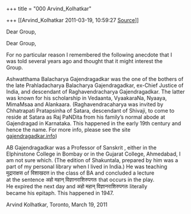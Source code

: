+++
title = "000 Arvind_Kolhatkar"

+++
[[Arvind_Kolhatkar	2011-03-19, 10:59:27 [Source](https://groups.google.com/g/samskrita/c/oEq_qeXNDcs)]]



Dear Group,  
  
  
Dear Group,  
  
For no particular reason I remembered the following anecdote that I  
was told several years ago and thought that it might interest the  
Group.  
  
Ashwatthama Balacharya Gajendragadkar was the one of the bothers of  
the late Prahladacharya Balacharya Gajendragadkar, ex-Chief Justice of  
India, and descendant of Raghavendracharya Gajendragadkar. The latter  
was known for his scholarship in Vedaanta, VyaakaraNa, Nyaaya,  
MimaMsaa and Alankaara. (Raghavendracaharya was invited by  
Chhatrapati Pratapsinha of Satara, descendant of Shivaji, to come to  
reside at Satara as Raj PaNDita from his family’s normal abode at  
Gajendragad in Karnataka. This happened in the early 19th century and  
hence the name. For more info, please see the site  
[gajendragadkar.info](http://gajendragadkar.info))  
  
AB Gajendragadkar was a Professor of Sanskrit , either in the  
Elphinstone College in Bombay or in the Gujarat College, Ahmedabad, I  
am not sure which. (The edition of Shakuntala, prepared by him was a  
part of my personal library when I lived in India.) He was teaching  
मुद्राराक्षस of विशाखदत्त in the class of BA and concluded a lecture  
at the sentence अहो महान् विज्ञानराशिरुपगतः that occurs in the play.  
He expired the next day and अहो महान् विज्ञानराशिरुपगतः literally  
became his epitaph. This happened in 1947.  
  
Arvind Kolhatkar, Toronto, March 19, 2011  

